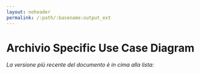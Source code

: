```yaml
---
layout: noheader
permalink: /:path/:basename:output_ext
---
```


# Archivio Specific Use Case Diagram

_La versione più recente del documento è in cima alla lista:_
